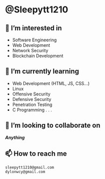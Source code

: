 # @Sleepytt1210
<script src="https://tryhackme.com/badge/250760"></script>


## 👀 I’m interested in
- Software Engineering
- Web Development
- Network Security
- Blockchain Development

## 🌱 I’m currently learning
- Web Development (HTML, JS, CSS...)
- Linux
- Offensive Security
- Defensive Security
- Penetration Testing
- C Programming
.
.
.

## 💞️ I’m looking to collaborate on

***Anything***

## 📫 How to reach me

```
sleepytt1210@gmail.com
dylonwcy@gmail.com
```

<!---
Sleepytt1210/Sleepytt1210 is a ✨ special ✨ repository because its `README.md` (this file) appears on your GitHub profile.
You can click the Preview link to take a look at your changes.
--->
